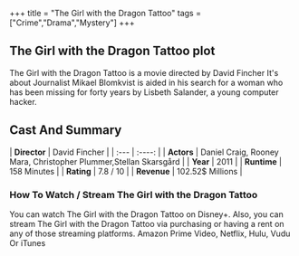 +++
title = "The Girl with the Dragon Tattoo"
tags = ["Crime","Drama","Mystery"]
+++
## The Girl with the Dragon Tattoo plot
The Girl with the Dragon Tattoo is a movie directed by David Fincher It's about Journalist Mikael Blomkvist is aided in his search for a woman who has been missing for forty years by Lisbeth Salander, a young computer hacker.
## Cast And Summary
| **Director**      | David Fincher |
    | :---        |    :----:   |
    |  **Actors** | Daniel Craig, Rooney Mara, Christopher Plummer,Stellan Skarsgård |
    | **Year**   | 2011    |
    |  **Runtime** | 158 Minutes |
    |  **Rating** | 7.8 / 10 | 
    |  **Revenue** | 102.52$ Millions |
### How To Watch / Stream The Girl with the Dragon Tattoo
You can watch The Girl with the Dragon Tattoo on Disney+.
Also, you can stream The Girl with the Dragon Tattoo via purchasing or having a rent on any of those streaming platforms.
Amazon Prime Video, Netflix, Hulu, Vudu Or iTunes